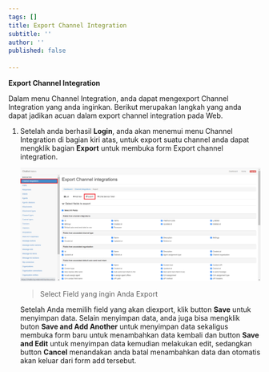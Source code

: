 ```yaml
---
tags: []
title: Export Channel Integration
subtitle: ''
author: ''
published: false

---
```

**Export Channel Integration**

Dalam menu Channel Integration, anda dapat mengexport Channel Integration yang anda inginkan. Berikut merupakan langkah yang anda dapat jadikan acuan dalam export channel integration pada Web.

1. Setelah anda berhasil **Login**, anda akan menemui menu Channel Integration di bagian kiri atas, untuk export suatu channel anda dapat mengklik bagian **Export** untuk membuka form Export channel integration.

   ![](/uploads/channel2.PNG)

   > Select Field yang ingin Anda Export

   Setelah Anda memilih field yang akan diexport, klik button **Save** untuk menyimpan data. Selain menyimpan data, anda juga bisa mengklik buton **Save and Add Another** untuk menyimpan data sekaligus membuka form baru untuk menambahkan data kembali dan button **Save and Edit** untuk menyimpan data kemudian melakukan edit, sedangkan button **Cancel** menandakan anda batal menambahkan data dan otomatis akan keluar dari form add tersebut.